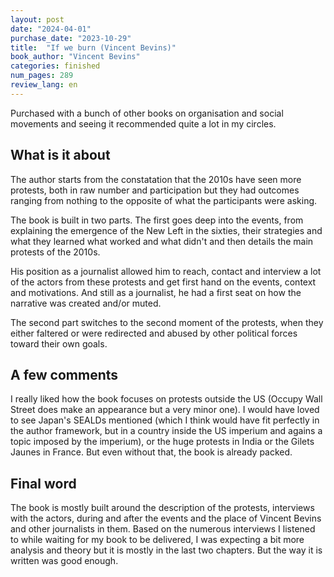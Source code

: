 ```yaml
---
layout: post
date: "2024-04-01"
purchase_date: "2023-10-29"
title:  "If we burn (Vincent Bevins)"
book_author: "Vincent Bevins"
categories: finished
num_pages: 289
review_lang: en
---
```


Purchased with a bunch of other books on organisation and social movements and seeing it recommended quite a lot in my circles.

## What is it about

The author starts from the constatation that the 2010s have seen more protests, both in raw number and participation but they had outcomes ranging from nothing to the opposite of what the participants were asking.

The book is built in two parts. The first goes deep into the events, from explaining the emergence of the New Left in the sixties, their strategies and what they learned what worked and what didn't and then details the main protests of the 2010s.

His position as a journalist allowed him to reach, contact and interview a lot of the actors from these protests and get first hand on the events, context and motivations. And still as a journalist, he had a first seat on how the narrative was created and/or muted.

The second part switches to the second moment of the protests, when they either faltered or were redirected and abused by other political forces toward their own goals.

## A few comments

I really liked how the book focuses on protests outside the US (Occupy Wall Street does make an appearance but a very minor one). I would have loved to see Japan's SEALDs mentioned (which I think would have fit perfectly in the author framework, but in a country inside the US imperium and agains a topic imposed by the imperium), or the huge protests in India or the Gilets Jaunes in France. But even without that, the book is already packed.

## Final word

The book is mostly built around the description of the protests, interviews with the actors, during and after the events and the place of Vincent Bevins and other journalists in them. Based on the numerous interviews I listened to while waiting for my book to be delivered, I was expecting a bit more analysis and theory but it is mostly in the last two chapters. But the way it is written was good enough.